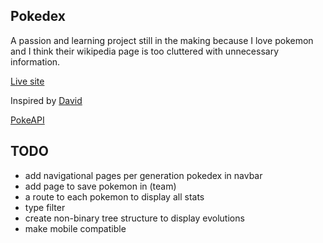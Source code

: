 ## Pokedex
A passion and learning project still in the making because I love pokemon and I think their wikipedia page is too cluttered with unnecessary information.

[Live site](https://personalpokedex-one.vercel.app/)

Inspired by [David](https://github.com/davidhckh)

[PokeAPI](https://pokeapi.co/)

## TODO
- add navigational pages per generation pokedex in navbar
- add page to save pokemon in (team)
- a route to each pokemon to display all stats
- type filter
- create non-binary tree structure to display evolutions
- make mobile compatible

